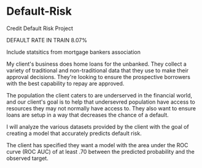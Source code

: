 # Default-Risk

Credit Default Risk Project

DEFAULT RATE IN TRAIN 8.07%

Include statsitics from mortgage bankers association

My client's business does home loans for the unbanked. They collect a variety of traditional and non-traditional data that they use to make their approval decisions. They're looking to ensure the prospective borrowers with the best capability to repay are approved.

The population the client caters to are underserved in the financial world, and our client's goal is to help that undersevred population have access to resources they may not normally have access to. They also want to ensure loans are setup in a way that decreases the chance of a default.

I will analyze the various datasets provided by the client with the goal of creating a model that accurately predicts default risk.

The client has specified they want a model with the area under the ROC curve (ROC AUC) of at least .70 between the predicted probability and the observed target.
